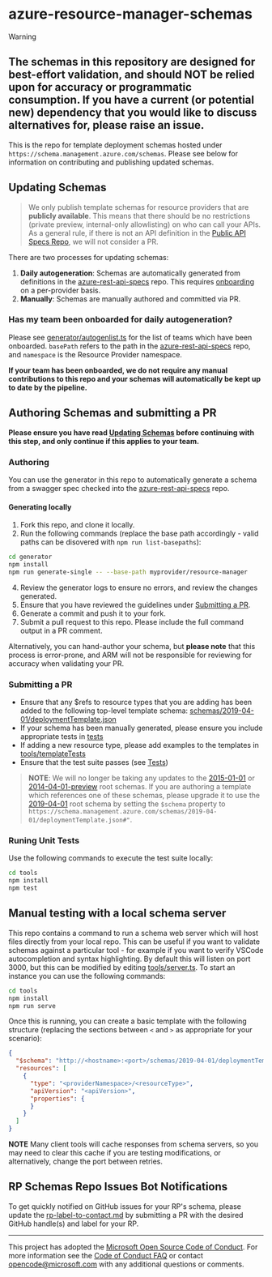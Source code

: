 # azure-resource-manager-schemas 

> [!WARNING]
> ## The schemas in this repository are designed for best-effort validation, and should NOT be relied upon for accuracy or programmatic consumption. If you have a current (or potential new) dependency that you would like to discuss alternatives for, please raise an issue.

This is the repo for template deployment schemas hosted under `https://schema.management.azure.com/schemas`. Please see below for information on contributing and publishing updated schemas.

## Updating Schemas
> We only publish template schemas for resource providers that are **publicly available**. This means that there should be no restrictions (private preview, internal-only allowlisting) on who can call your APIs. As a general rule, if there is not an API definition in the [Public API Specs Repo](https://github.com/Azure/azure-rest-api-specs), we will not consider a PR.

There are two processes for updating schemas:
1. **Daily autogeneration**: Schemas are automatically generated from definitions in the [azure-rest-api-specs](https://github.com/Azure/azure-rest-api-specs) repo. This requires [onboarding](/generator/README.md#onboarding-teams-to-autogeneration-pipeline) on a per-provider basis.
2. **Manually**: Schemas are manually authored and committed via PR.

### Has my team been onboarded for daily autogeneration?
Please see [generator/autogenlist.ts](/generator/autogenlist.ts) for the list of teams which have been onboarded. `basePath` refers to the path in the [azure-rest-api-specs](https://github.com/Azure/azure-rest-api-specs) repo, and `namespace` is the Resource Provider namespace.

**If your team has been onboarded, we do not require any manual contributions to this repo and your schemas will automatically be kept up to date by the pipeline.**

## Authoring Schemas and submitting a PR
**Please ensure you have read [Updating Schemas](#updating-schemas) before continuing with this step, and only continue if this applies to your team.**

### Authoring
You can use the generator in this repo to automatically generate a schema from a swagger spec checked into the [azure-rest-api-specs](https://github.com/Azure/azure-rest-api-specs) repo.

#### Generating locally
1. Fork this repo, and clone it locally.
2. Run the following commands (replace the base path accordingly - valid paths can be disovered with `npm run list-basepaths`):
```bash
cd generator
npm install
npm run generate-single -- --base-path myprovider/resource-manager
```
4. Review the generator logs to ensure no errors, and review the changes generated.
5. Ensure that you have reviewed the guidelines under [Submitting a PR](#submitting-a-pr).
6. Generate a commit and push it to your fork.
7. Submit a pull request to this repo. Please include the full command output in a PR comment.

Alternatively, you can hand-author your schema, but **please note** that this process is error-prone, and ARM will not be responsible for reviewing for accuracy when validating your PR.

### Submitting a PR
* Ensure that any $refs to resource types that you are adding has been added to the following top-level template schema: [schemas/2019-04-01/deploymentTemplate.json](/schemas/2019-04-01/deploymentTemplate.json)
* If your schema has been manually generated, please ensure you include appropriate tests in [tests](/tests/)
* If adding a new resource type, please add examples to the templates in [tools/templateTests](/tools/templateTests/)
* Ensure that the test suite passes (see [Tests](#tests))

> **NOTE**: We will no longer be taking any updates to the [2015-01-01](/schemas/2015-01-01/deploymentTemplate.json) or [2014-04-01-preview](/schemas/2014-04-01-preview/deploymentTemplate.json) root schemas. If you are authoring a template which references one of these schemas, please upgrade it to use the [2019-04-01](/schemas/2019-04-01/deploymentTemplate.json) root schema by setting the `$schema` property to `https://schema.management.azure.com/schemas/2019-04-01/deploymentTemplate.json#"`.

### Runing Unit Tests
Use the following commands to execute the test suite locally:
```bash
cd tools
npm install
npm test
```

## Manual testing with a local schema server
This repo contains a command to run a schema web server which will host files directly from your local repo. This can be useful if you want to validate schemas against a particular tool - for example if you want to verify VSCode autocompletion and syntax highlighting. By default this will listen on port 3000, but this can be modified by editing [tools/server.ts](/tools/server.ts).
To start an instance you can use the following commands:
```bash
cd tools
npm install
npm run serve
```

Once this is running, you can create a basic template with the following structure (replacing the sections between `<` and `>` as appropriate for your scenario):
```json
{
  "$schema": "http://<hostname>:<port>/schemas/2019-04-01/deploymentTemplate.json",
  "resources": [
    {
      "type": "<providerNamespace>/<resourceType>",
      "apiVersion": "<apiVersion>",
      "properties": {
      }
    }
  ]
}
```
**NOTE** Many client tools will cache responses from schema servers, so you may need to clear this cache if you are testing modifications, or alternatively, change the port between retries.

## RP Schemas Repo Issues Bot Notifications
To get quickly notified on GitHub issues for your RP's schema, please update the [rp-label-to-contact.md](/rp-label-to-contact.md) by submitting a PR with the desired GitHub handle(s) and label for your RP.

---
This project has adopted the [Microsoft Open Source Code of Conduct](https://opensource.microsoft.com/codeofconduct/). For more information see the [Code of Conduct FAQ](https://opensource.microsoft.com/codeofconduct/faq/) or contact [opencode@microsoft.com](mailto:opencode@microsoft.com) with any additional questions or comments.
